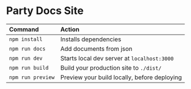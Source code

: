 # Party Docs Site

| Command           | Action                                       |
| :---------------- | :------------------------------------------- |
| `npm install`     | Installs dependencies                        |
| `npm run docs`    | Add documents from json                      |
| `npm run dev`     | Starts local dev server at `localhost:3000`  |
| `npm run build`   | Build your production site to `./dist/`      |
| `npm run preview` | Preview your build locally, before deploying |
